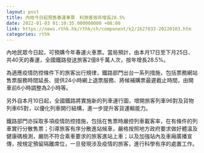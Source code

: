 ```yaml
---
layout: post
title: 內地今日起預售春運車票　料旅客按年增長28.5%
date: 2022-01-03 01:10:35.000000000 +08:00
link: https://news.rthk.hk/rthk/ch/component/k2/1627033-20220103.htm
categories: rthk
---
```


內地民眾今日起，可預購今年春運火車票。當局預計，由本月17日至下月25日、共40天的春運，全國鐵路發送旅客2億8千萬人次，按年增長28.5%。

為適應疫情防控條件下的旅客出行規律，鐵路部門出台一系列措施，包括票務網站售票服務時間延長、提供24小時網上退票服務、將候補購票最遲截止時間，由開車前6小時調整為2小時等。

另外自本月10日起，全國鐵路將實施新的列車運行圖，增開旅客列車96對及貨物列車65對，以優化列車開行結構，進一步提升客貨運輸能力。

鐵路部門亦採取多項疫情防控措施，包括在售票時嚴控列車載客率，在有條件的列車實行分散售票；引導旅客有序分散進站候車，嚴格按照地方政府要求做好體溫及健康碼檢測，嚴防不符合乘車要求的旅客進站上車；以及加強站內及車廂廣播宣傳，按規定預留隔離席位，一旦發現涉及疫情的旅客，進行科學有序的處置工作。
